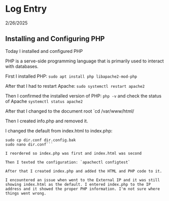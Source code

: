 # Log Entry

2/26/2025

## Installing and Configuring PHP

Today I installed and configured PHP

PHP is a serve-side programming language that is primarily used to interact with databases.

First I installed PHP: `sudo apt install php libapache2-mod-php`

After that I had to restart Apache: `sudo systemctl restart apache2`

Then I confirmed the installed version of PHP: `php -v` and check the status of Apache `systemctl status apache2`

After that I changed to the document root `cd /var/www/html/

Then I created info.php and removed it.

I changed the default from index.html to index.php:

```cd /etc/apache2/mods-enabled/
sudo cp dir.conf dir.config.bak
sudo nano dir.conf```

I reordered so index.php was first and index.html was second

Then I texted the configuration: `apachectl configtest`

After that I created index.php and added the HTML and PHP code to it. 

I encountered an issue when went to the External IP and it was still showing index.html as the default. I entered index.php to the IP address and it showed the proper PHP information. I'm not sure where things went wrong. 

